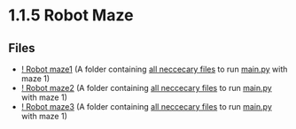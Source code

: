 # 1.1.5 Robot Maze

## Files

- [! Robot maze1](!%20Robot%20maze1) (A folder containing [all neccecary files](!%20Robot%20maze1/assets) to run [main.py](!%20Robot%20maze1/main.py) with maze 1)
- [! Robot maze2](!%20Robot%20maze2) (A folder containing [all neccecary files](!%20Robot%20maze2/assets) to run [main.py](!%20Robot%20maze2/main.py) with maze 1)
- [! Robot maze3](!%20Robot%20maze3) (A folder containing [all neccecary files](!%20Robot%20maze3/assets) to run [main.py](!%20Robot%20maze3/main.py) with maze 1)